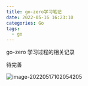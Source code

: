 ```yaml
---
title: go-zero学习笔记
date: 2022-05-16 16:23:10
categories: Go
tags:
  - go
---
```


go-zero 学习过程的相关记录

<!-- more -->

待完善



![image-20220517102054205](https://s2.loli.net/2022/05/17/CdqZzwO3XWLjseN.png)
